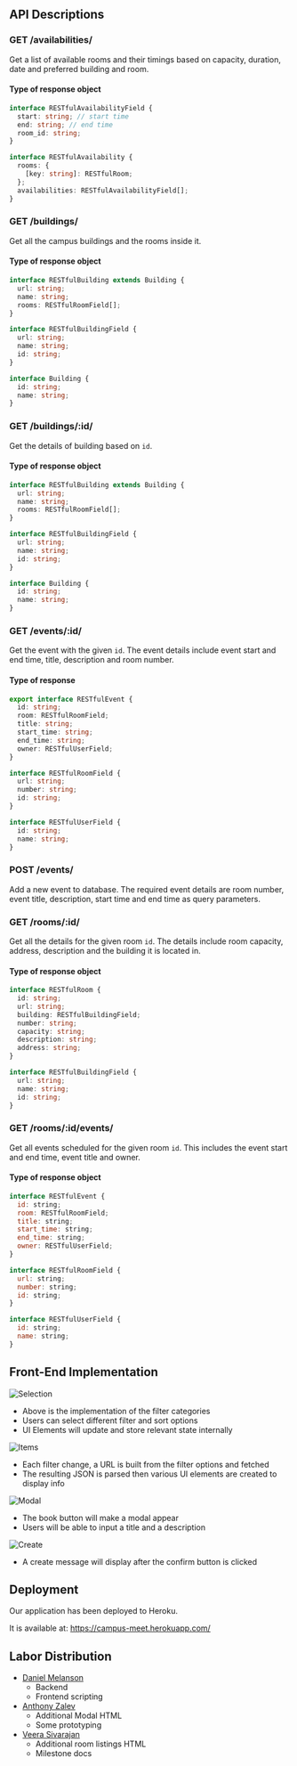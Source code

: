 ## API Descriptions

### GET /availabilities/

Get a list of available rooms and their timings based on capacity, duration, date and preferred building and room.

#### Type of response object

```ts
interface RESTfulAvailabilityField {
  start: string; // start time
  end: string; // end time
  room_id: string;
}

interface RESTfulAvailability {
  rooms: {
    [key: string]: RESTfulRoom;
  };
  availabilities: RESTfulAvailabilityField[];
}
```

### GET /buildings/

Get all the campus buildings and the rooms inside it.

#### Type of response object

```ts
interface RESTfulBuilding extends Building {
  url: string;
  name: string;
  rooms: RESTfulRoomField[];
}

interface RESTfulBuildingField {
  url: string;
  name: string;
  id: string;
}

interface Building {
  id: string;
  name: string;
}
```

### GET /buildings/:id/

Get the details of building based on `id`.

#### Type of response object

```ts
interface RESTfulBuilding extends Building {
  url: string;
  name: string;
  rooms: RESTfulRoomField[];
}

interface RESTfulBuildingField {
  url: string;
  name: string;
  id: string;
}

interface Building {
  id: string;
  name: string;
}
```

### GET /events/:id/

Get the event with the given `id`. The event details include event start and end time, title, description and room number.

#### Type of response

```ts
export interface RESTfulEvent {
  id: string;
  room: RESTfulRoomField;
  title: string;
  start_time: string;
  end_time: string;
  owner: RESTfulUserField;
}

interface RESTfulRoomField {
  url: string;
  number: string;
  id: string;
}

interface RESTfulUserField {
  id: string;
  name: string;
}
```

### POST /events/

Add a new event to database. The required event details are room number, event title, description, start time and end time as query parameters.

### GET /rooms/:id/

Get all the details for the given room `id`. The details include room capacity, address, description and the building it is located in.

#### Type of response object

```ts
interface RESTfulRoom {
  id: string;
  url: string;
  building: RESTfulBuildingField;
  number: string;
  capacity: string;
  description: string;
  address: string;
}

interface RESTfulBuildingField {
  url: string;
  name: string;
  id: string;
}
```

### GET /rooms/:id/events/

Get all events scheduled for the given room `id`. This includes the event start and end time, event title and owner.

#### Type of response object

```js
interface RESTfulEvent {
  id: string;
  room: RESTfulRoomField;
  title: string;
  start_time: string;
  end_time: string;
  owner: RESTfulUserField;
}

interface RESTfulRoomField {
  url: string;
  number: string;
  id: string;
}

interface RESTfulUserField {
  id: string;
  name: string;
}
```

## Front-End Implementation

![Selection](./images/Peek%202022-11-09%2023-45.gif)

- Above is the implementation of the filter categories
- Users can select different filter and sort options
- UI Elements will update and store relevant state internally

![Items](./images/items.png)

- Each filter change, a URL is built from the filter options and fetched
- The resulting JSON is parsed then various UI elements are created to display info

![Modal](./images/Modal.png)

- The book button will make a modal appear
- Users will be able to input a title and a description

![Create](./images/create.png)

- A create message will display after the confirm button is clicked

## Deployment

Our application has been deployed to Heroku.

It is available at: <https://campus-meet.herokuapp.com/>

## Labor Distribution

- [Daniel Melanson](https://github.com/daniel-melanson)
  - Backend
  - Frontend scripting
- [Anthony Zalev](https://github.com/AnthonyZalev)
  - Additional Modal HTML
  - Some prototyping
- [Veera Sivarajan](https://github.com/veera-sivarajan)
  - Additional room listings HTML
  - Milestone docs
